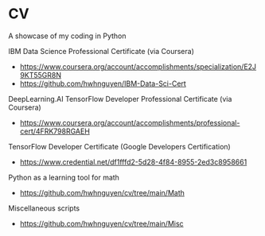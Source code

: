 # CV

A showcase of my coding in Python

IBM Data Science Professional Certificate (via Coursera)
* https://www.coursera.org/account/accomplishments/specialization/E2J9KT55GR8N
* https://github.com/hwhnguyen/IBM-Data-Sci-Cert

DeepLearning.AI TensorFlow Developer Professional Certificate (via Coursera)
* https://www.coursera.org/account/accomplishments/professional-cert/4FRK798RGAEH

TensorFlow Developer Certificate (Google Developers Certification)
* https://www.credential.net/df1fffd2-5d28-4f84-8955-2ed3c8958661

Python as a learning tool for math
* https://github.com/hwhnguyen/cv/tree/main/Math

Miscellaneous scripts
* https://github.com/hwhnguyen/cv/tree/main/Misc
